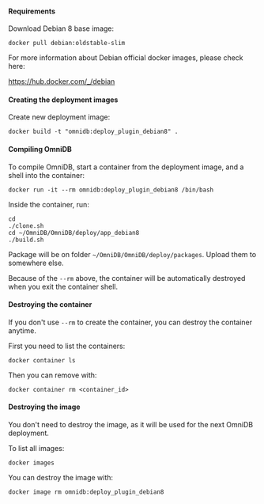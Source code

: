 #### Requirements

Download Debian 8 base image:

```
docker pull debian:oldstable-slim
```

For more information about Debian official docker images, please check here:

https://hub.docker.com/_/debian


#### Creating the deployment images

Create new deployment image:

```
docker build -t "omnidb:deploy_plugin_debian8" .
```


#### Compiling OmniDB

To compile OmniDB, start a container from the deployment image, and a shell into
the container:

```
docker run -it --rm omnidb:deploy_plugin_debian8 /bin/bash
```

Inside the container, run:

```
cd
./clone.sh
cd ~/OmniDB/OmniDB/deploy/app_debian8
./build.sh
```

Package will be on folder `~/OmniDB/OmniDB/deploy/packages`. Upload them to
somewhere else.

Because of the `--rm` above, the container will be automatically destroyed when
you exit the container shell.


#### Destroying the container

If you don't use `--rm` to create the container, you can destroy the container
anytime.

First you need to list the containers:

```
docker container ls
```

Then you can remove with:

```
docker container rm <container_id>
```


#### Destroying the image

You don't need to destroy the image, as it will be used for the next OmniDB
deployment.

To list all images:

```
docker images
```

You can destroy the image with:

```
docker image rm omnidb:deploy_plugin_debian8
```
